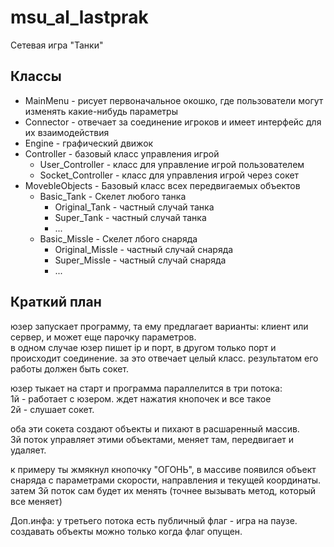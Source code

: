 # msu_al_lastprak

Сетевая игра "Танки"

## Классы
* MainMenu - рисует первоначальное окошко, где пользователи могут изменять какие-нибудь параметры  
* Connector - отвечает за соединение игроков и имеет интерфейс для их взаимодействия  
* Engine - графический движок  
* Controller - базовый класс управления игрой  
    * User_Controller - класс для управление игрой пользователем  
    * Socket_Controller - класс для управления игрой через сокет  
* MovebleObjects - Базовый класс всех передвигаемых объектов  
    * Basic_Tank - Скелет любого танка  
        * Original_Tank - частный случай танка  
        * Super_Tank - частный случай танка  
        * ...  
    * Basic_Missle - Скелет лбого снаряда  
        * Original_Missle - частный случай снаряда  
        * Super_Missle - частный случай снаряда  
        * ...  

## Краткий план
юзер запускает программу, та ему предлагает варианты: клиент или сервер, и может еще парочку параметров.  
в одном случае юзер пишет ip и порт, в другом только порт и происходит соединение. за это отвечает целый класс. результатом его работы должен быть сокет.  

юзер тыкает на старт и программа параллелится в три потока:  
1й - работает с юзером. ждет нажатия кнопочек и все такое  
2й - слушает сокет.  

оба эти сокета создают объекты и пихают в расшаренный массив.  
3й поток управляет этими объектами, меняет там, передвигает и удаляет.  

к примеру ты жмякнул кнопочку "ОГОНЬ", в массиве появился объект снаряда с параметрами скорости, направления и текущей координаты.  
затем 3й поток сам будет их менять (точнее вызывать метод, который все меняет)  

Доп.инфа: у третьего потока есть публичный флаг - игра на паузе. создавать объекты можно только когда флаг опущен.  